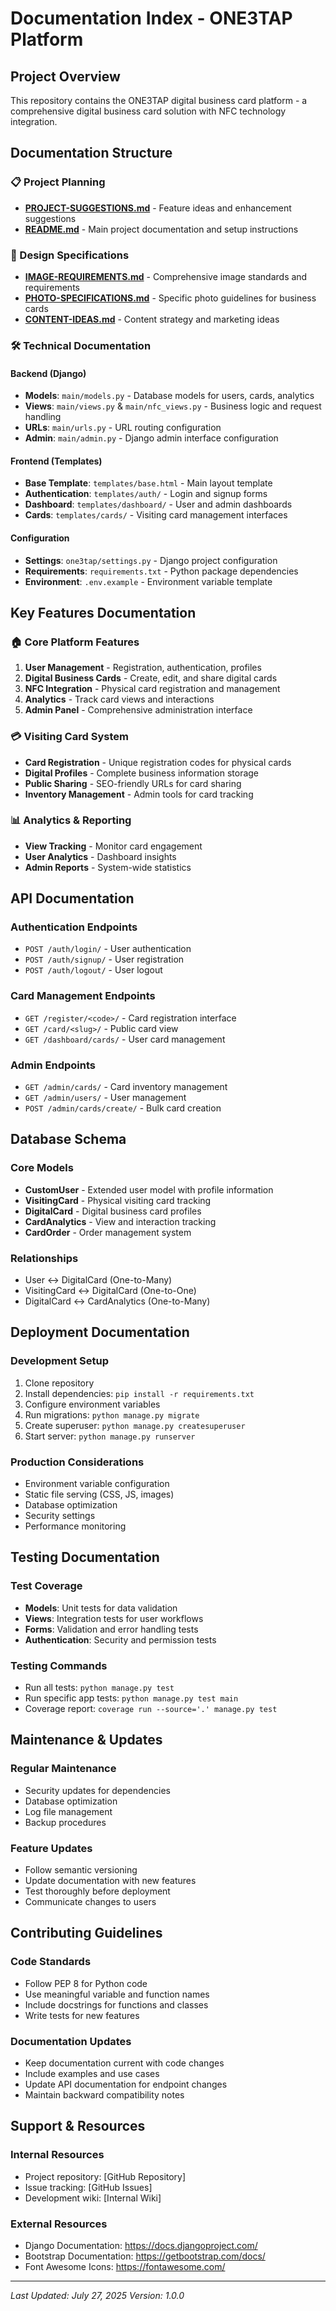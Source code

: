 # Documentation Index - ONE3TAP Platform

## Project Overview
This repository contains the ONE3TAP digital business card platform - a comprehensive digital business card solution with NFC technology integration.

## Documentation Structure

### 📋 Project Planning
- **[PROJECT-SUGGESTIONS.md](PROJECT-SUGGESTIONS.md)** - Feature ideas and enhancement suggestions
- **[README.md](README.md)** - Main project documentation and setup instructions

### 🎨 Design Specifications
- **[IMAGE-REQUIREMENTS.md](IMAGE-REQUIREMENTS.md)** - Comprehensive image standards and requirements
- **[PHOTO-SPECIFICATIONS.md](PHOTO-SPECIFICATIONS.md)** - Specific photo guidelines for business cards
- **[CONTENT-IDEAS.md](CONTENT-IDEAS.md)** - Content strategy and marketing ideas

### 🛠️ Technical Documentation

#### Backend (Django)
- **Models**: `main/models.py` - Database models for users, cards, analytics
- **Views**: `main/views.py` & `main/nfc_views.py` - Business logic and request handling
- **URLs**: `main/urls.py` - URL routing configuration
- **Admin**: `main/admin.py` - Django admin interface configuration

#### Frontend (Templates)
- **Base Template**: `templates/base.html` - Main layout template
- **Authentication**: `templates/auth/` - Login and signup forms
- **Dashboard**: `templates/dashboard/` - User and admin dashboards
- **Cards**: `templates/cards/` - Visiting card management interfaces

#### Configuration
- **Settings**: `one3tap/settings.py` - Django project configuration
- **Requirements**: `requirements.txt` - Python package dependencies
- **Environment**: `.env.example` - Environment variable template

## Key Features Documentation

### 🏠 Core Platform Features
1. **User Management** - Registration, authentication, profiles
2. **Digital Business Cards** - Create, edit, and share digital cards
3. **NFC Integration** - Physical card registration and management
4. **Analytics** - Track card views and interactions
5. **Admin Panel** - Comprehensive administration interface

### 💳 Visiting Card System
- **Card Registration** - Unique registration codes for physical cards
- **Digital Profiles** - Complete business information storage
- **Public Sharing** - SEO-friendly URLs for card sharing
- **Inventory Management** - Admin tools for card tracking

### 📊 Analytics & Reporting
- **View Tracking** - Monitor card engagement
- **User Analytics** - Dashboard insights
- **Admin Reports** - System-wide statistics

## API Documentation

### Authentication Endpoints
- `POST /auth/login/` - User authentication
- `POST /auth/signup/` - User registration
- `POST /auth/logout/` - User logout

### Card Management Endpoints
- `GET /register/<code>/` - Card registration interface
- `GET /card/<slug>/` - Public card view
- `GET /dashboard/cards/` - User card management

### Admin Endpoints
- `GET /admin/cards/` - Card inventory management
- `GET /admin/users/` - User management
- `POST /admin/cards/create/` - Bulk card creation

## Database Schema

### Core Models
- **CustomUser** - Extended user model with profile information
- **VisitingCard** - Physical visiting card tracking
- **DigitalCard** - Digital business card profiles
- **CardAnalytics** - View and interaction tracking
- **CardOrder** - Order management system

### Relationships
- User ↔ DigitalCard (One-to-Many)
- VisitingCard ↔ DigitalCard (One-to-One)
- DigitalCard ↔ CardAnalytics (One-to-Many)

## Deployment Documentation

### Development Setup
1. Clone repository
2. Install dependencies: `pip install -r requirements.txt`
3. Configure environment variables
4. Run migrations: `python manage.py migrate`
5. Create superuser: `python manage.py createsuperuser`
6. Start server: `python manage.py runserver`

### Production Considerations
- Environment variable configuration
- Static file serving (CSS, JS, images)
- Database optimization
- Security settings
- Performance monitoring

## Testing Documentation

### Test Coverage
- **Models**: Unit tests for data validation
- **Views**: Integration tests for user workflows
- **Forms**: Validation and error handling tests
- **Authentication**: Security and permission tests

### Testing Commands
- Run all tests: `python manage.py test`
- Run specific app tests: `python manage.py test main`
- Coverage report: `coverage run --source='.' manage.py test`

## Maintenance & Updates

### Regular Maintenance
- Security updates for dependencies
- Database optimization
- Log file management
- Backup procedures

### Feature Updates
- Follow semantic versioning
- Update documentation with new features
- Test thoroughly before deployment
- Communicate changes to users

## Contributing Guidelines

### Code Standards
- Follow PEP 8 for Python code
- Use meaningful variable and function names
- Include docstrings for functions and classes
- Write tests for new features

### Documentation Updates
- Keep documentation current with code changes
- Include examples and use cases
- Update API documentation for endpoint changes
- Maintain backward compatibility notes

## Support & Resources

### Internal Resources
- Project repository: [GitHub Repository]
- Issue tracking: [GitHub Issues]
- Development wiki: [Internal Wiki]

### External Resources
- Django Documentation: https://docs.djangoproject.com/
- Bootstrap Documentation: https://getbootstrap.com/docs/
- Font Awesome Icons: https://fontawesome.com/

---

*Last Updated: July 27, 2025*
*Version: 1.0.0*
